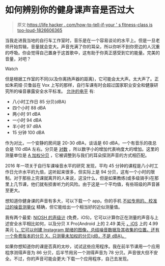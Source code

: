 # 如何辨别你的健身课声音是否过大

> 原文:[https://life hacker . com/how-to-tell-if-your ' s fitness-class is too-loud-1826606365](https://lifehacker.com/how-to-tell-if-your-fitness-class-is-too-loud-1826606365)

当我走进我当地的自行车工作室时，音乐是在一个容易谈论的水平上。但是一旦老师开始剪辑，音量就会变大。声音充满了你的耳朵，所以你听不到你旁边的人沉重的呼吸。你会觉得自己置身于这首歌中，这有助于你真正感受到它的能量。完美的音量，对吧？

Watch

但是根据工作室的不同(以及你离扬声器的距离)，它可能会太大声。太大声了。正如朱莉娅·贝鲁兹在 Vox 上写的那样，自行车课有时会超过国家职业安全和健康研究所的噪音暴露安全水平标准。 [允许的电平](https://www.osha.gov/SLTC/noisehearingconservation/) 有:

*   八小时工作日 85 分贝(dBA)
*   四个小时 88 dBA
*   两小时 91 dBA
*   一小时 94 dBA
*   半小时 97 dBA
*   15 分钟 100 dBA

作为对比，一个安静的房间是 20-30 dBA，谈话是 60 dBA，一个有音乐的夜总会是 110 dBA 左右。分贝是 [对数](http://www.animations.physics.unsw.edu.au/jw/dB.htm) ，所以数字小的增加代表响度大的增加。这里的测量单位是 [A 加权分贝](https://whatis.techtarget.com/definition/A-weighted-decibels-dBA-or-dBa-or-dBa) ，它被调整到与我们的耳朵探测声音的方式相匹配。

2016 年一项关于自行车课噪音水平的研究 发现，平均 45 分钟的课程是八小时工作日允许水平的九倍，这听起来很多，但实际上是 94 分贝，这有一个小时的限制。对于那些上完课就离开的人来说，这没什么，但是如果教练(或多级骑手)在那里上几节课，他们就有损害听力的风险。由于这是一个平均值，有些班级的声音甚至更大。

想知道你健身课的声音有多大，可以下载一个 app。你的手机 [不如专用的、校准过的噪音测量仪](https://blogs.cdc.gov/niosh-science-blog/2014/04/09/sound-apps/) 精确，但它能给出一个相当好的近似测量值。

我有两个最爱: [NIOSH 的声级计](https://www.cdc.gov/niosh/topics/noise/app.html) (免费，iOS)，它可以计算你正在测量的声音与上述安全水平相比如何，以及分贝 X Pro(Android 上的 2.49 美元 [，iOS](https://play.google.com/store/apps/details?id=com.skypaw.decibel10pro) 上的 4.99 美元 [)，它可以创建 Instagram 就绪的图像，总结噪音数据及其收集的位置。还有一个免费版本的分贝 X，只测量未加权的分贝(dB，不是 dBA)。](https://itunes.apple.com/us/app/decibel-x-pro-dba-noise-meter/id1257651611?mt=8)

如果你想知道你的课是否真的太吵，试试这些应用程序。我在前半节课用一个应用程序测得声音为 86 分贝，后半节用另一个测得声音为 78 分贝。声音很大但不安全。不过，你的声音可能会更大:下载一个应用程序，自己去发现。